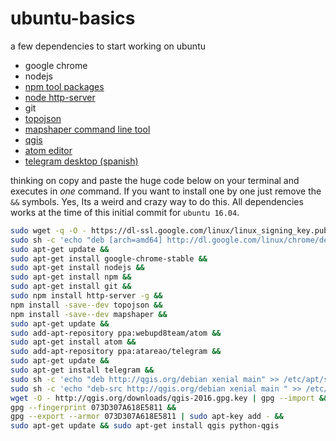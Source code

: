 # ubuntu-basics
a few dependencies to start working on ubuntu
* google chrome
* nodejs
* [npm tool packages](https://www.npmjs.com/)
* [node http-server](https://www.npmjs.com/package/http-server)
* git
* [topojson](https://github.com/mbostock/topojson)
* [mapshaper command line tool](https://github.com/mbloch/mapshaper)
* [qgis](http://www.qgis.org/es/site/)
* [atom editor](https://atom.io/)
* [telegram desktop (spanish)](https://www.atareao.es/ubuntu/instalar-telegram-en-espanol-y-desde-repositorio-en-ubuntu/)

thinking on copy and paste the huge code below on your terminal and executes in _one_ command. If you want to install one by one just remove the ```&&``` symbols. Yes, Its a weird and crazy way to do this.
All dependencies works at the time of this initial commit for ```ubuntu 16.04```.

```bash
sudo wget -q -O - https://dl-ssl.google.com/linux/linux_signing_key.pub | sudo apt-key add - &&
sudo sh -c 'echo "deb [arch=amd64] http://dl.google.com/linux/chrome/deb/ stable main" >> /etc/apt/sources.list.d/google-chrome.list' &&
sudo apt-get update &&
sudo apt-get install google-chrome-stable &&
sudo apt-get install nodejs &&
sudo apt-get install npm &&
sudo apt-get install git &&
sudo npm install http-server -g &&
npm install -save--dev topojson &&
npm install -save--dev mapshaper &&
sudo apt-get update &&
sudo add-apt-repository ppa:webupd8team/atom &&
sudo apt-get install atom &&
sudo add-apt-repository ppa:atareao/telegram &&
sudo apt-get update &&
sudo apt-get install telegram &&
sudo sh -c 'echo "deb http://qgis.org/debian xenial main" >> /etc/apt/sources.list'  &&
sudo sh -c 'echo "deb-src http://qgis.org/debian xenial main " >> /etc/apt/sources.list' &&
wget -O - http://qgis.org/downloads/qgis-2016.gpg.key | gpg --import &&
gpg --fingerprint 073D307A618E5811 &&
gpg --export --armor 073D307A618E5811 | sudo apt-key add - &&
sudo apt-get update && sudo apt-get install qgis python-qgis
```
